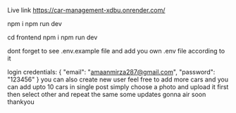 Live link https://car-management-xdbu.onrender.com/


npm i 
npm run dev

cd frontend
npm i 
npm run dev

dont forget to see .env.example file and add you own .env file according to it 

login credentials: 
{ 
 "email": "amaanmirza287@gmail.com",
 "password": "123456"
}
you can also create new user 
feel free to add more cars and you can add upto 10 cars in single post 
simply choose a photo and upload it first then select other and repeat the same 
some updates gonna air soon thankyou 

